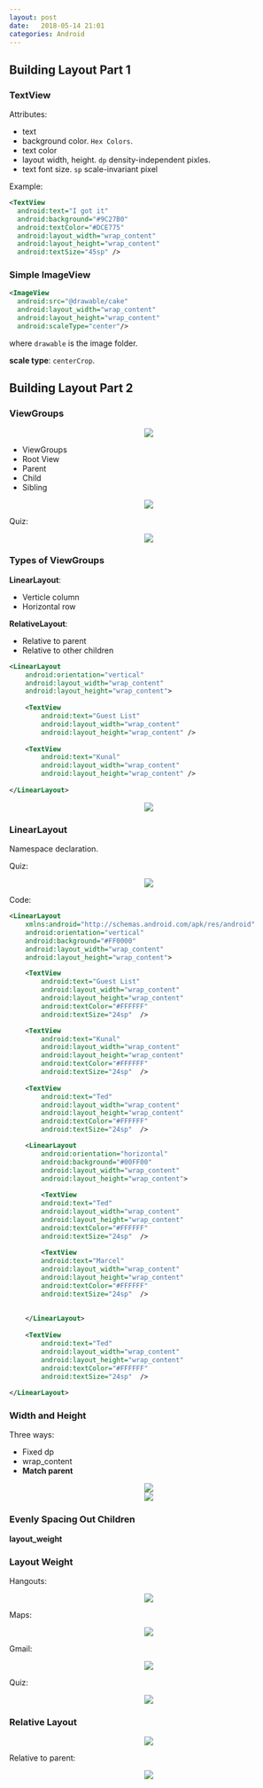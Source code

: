 ```yaml
---
layout: post
date:   2018-05-14 21:01
categories: Android
---
```


<script src="https://cdnjs.cloudflare.com/ajax/libs/mathjax/2.7.0/MathJax.js?config=TeX-AMS-MML_HTMLorMML" type="text/javascript"></script>

## Building Layout Part 1

### TextView

Attributes:
 * text
 * background color. `Hex Colors`.
 * text color
 * layout width, height. `dp` density-independent pixles.
 * text font size. `sp` scale-invariant pixel

Example:

```xml
<TextView
  android:text="I got it"
  android:background="#9C27B0"
  android:textColor="#DCE775"
  android:layout_width="wrap_content"
  android:layout_height="wrap_content"
  android:textSize="45sp" />
```

### Simple ImageView

```xml
<ImageView
  android:src="@drawable/cake"
  android:layout_width="wrap_content"
  android:layout_height="wrap_content"
  android:scaleType="center"/>
```
where `drawable` is the image folder.

**scale type**: `centerCrop`.

## Building Layout Part 2

### ViewGroups

<div style="text-align:center"><img src ='{{site.baseurl}}/assets/android/intro/Screenshot from 2018-05-14 22-20-23.png' /></div>


* ViewGroups
* Root View
* Parent
* Child
* Sibling

<div style="text-align:center"><img src ='{{site.baseurl}}/assets/android/intro/Screenshot from 2018-05-14 22-24-46.png' /></div>

Quiz:

<div style="text-align:center"><img src ='{{site.baseurl}}/assets/android/intro/Screenshot from 2018-05-14 22-28-16.png' /></div>

### Types of ViewGroups

**LinearLayout**:

* Verticle column
* Horizontal row

**RelativeLayout**:

* Relative to parent
* Relative to other children

```xml
<LinearLayout
    android:orientation="vertical"
    android:layout_width="wrap_content"
    android:layout_height="wrap_content">
 
    <TextView
        android:text="Guest List"
        android:layout_width="wrap_content"
        android:layout_height="wrap_content" />
 
    <TextView
        android:text="Kunal"
        android:layout_width="wrap_content"
        android:layout_height="wrap_content" />
 
</LinearLayout>
```

<div style="text-align:center"><img src ='{{site.baseurl}}/assets/android/intro/Screenshot from 2018-05-14 22-34-37.png' /></div>

### LinearLayout

Namespace declaration.

Quiz:

<div style="text-align:center"><img src ='{{site.baseurl}}/assets/android/intro/Screenshot from 2018-05-14 22-46-33.png' /></div>

Code:

```xml
<LinearLayout
    xmlns:android="http://schemas.android.com/apk/res/android"
    android:orientation="vertical"
    android:background="#FF0000"
    android:layout_width="wrap_content"
    android:layout_height="wrap_content">

    <TextView
        android:text="Guest List"
        android:layout_width="wrap_content"
        android:layout_height="wrap_content"
        android:textColor="#FFFFFF"
        android:textSize="24sp"  />

    <TextView
        android:text="Kunal"
        android:layout_width="wrap_content"
        android:layout_height="wrap_content"
        android:textColor="#FFFFFF"
        android:textSize="24sp"  />
    
    <TextView
        android:text="Ted"
        android:layout_width="wrap_content"
        android:layout_height="wrap_content"
        android:textColor="#FFFFFF"
        android:textSize="24sp"  />

    <LinearLayout
        android:orientation="horizontal"
    	android:background="#00FF00"
    	android:layout_width="wrap_content"
    	android:layout_height="wrap_content">
        
        <TextView
        android:text="Ted"
        android:layout_width="wrap_content"
        android:layout_height="wrap_content"
        android:textColor="#FFFFFF"
        android:textSize="24sp"  />
        
        <TextView
        android:text="Marcel"
        android:layout_width="wrap_content"
        android:layout_height="wrap_content"
        android:textColor="#FFFFFF"
        android:textSize="24sp"  />
    
    
    </LinearLayout>
    
    <TextView
        android:text="Ted"
        android:layout_width="wrap_content"
        android:layout_height="wrap_content"
        android:textColor="#FFFFFF"
        android:textSize="24sp"  />
    
</LinearLayout>
```

### Width and Height

Three ways:
* Fixed dp
* wrap_content
* **Match parent**

<div style="text-align:center"><img src ='{{site.baseurl}}/assets/android/intro/Screenshot from 2018-05-14 22-50-00.png' /></div>

<div style="text-align:center"><img src ='{{site.baseurl}}/assets/android/intro/Screenshot from 2018-05-14 22-50-58.png' /></div>

### Evenly Spacing Out Children

**layout_weight**

### Layout Weight

Hangouts:

<div style="text-align:center"><img src ='{{site.baseurl}}/assets/android/intro/Screenshot from 2018-05-14 23-15-25.png' /></div>

Maps:

<div style="text-align:center"><img src ='{{site.baseurl}}/assets/android/intro/Screenshot from 2018-05-14 23-16-57.png' /></div>

Gmail:

<div style="text-align:center"><img src ='{{site.baseurl}}/assets/android/intro/Screenshot from 2018-05-14 23-18-19.png' /></div>

Quiz:

<div style="text-align:center"><img src ='{{site.baseurl}}/assets/android/intro/Screenshot from 2018-05-14 23-21-51.png' /></div>

### Relative Layout

<div style="text-align:center"><img src ='{{site.baseurl}}/assets/android/intro/Screenshot from 2018-05-14 23-24-12.png' /></div>

Relative to parent:

<div style="text-align:center"><img src ='{{site.baseurl}}/assets/android/intro/Screenshot from 2018-05-14 23-26-40.png' /></div>



